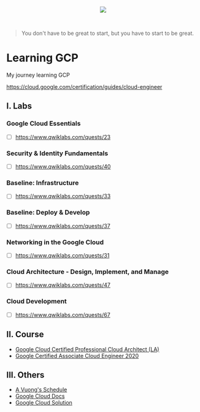 <br/>
<p align="center">
  <img src="https://miro.medium.com/max/1400/0*wMHZtxpk-FnDrueJ.png">
</p>
<br/>

> You don't have to be great to start, but you have to start to be great.
# Learning GCP

My journey learning GCP

https://cloud.google.com/certification/guides/cloud-engineer

## I. Labs
### Google Cloud Essentials
- [ ] https://www.qwiklabs.com/quests/23

### Security & Identity Fundamentals
- [ ] https://www.qwiklabs.com/quests/40

### Baseline: Infrastructure
- [ ] https://www.qwiklabs.com/quests/33

### Baseline: Deploy & Develop
- [ ] https://www.qwiklabs.com/quests/37

### Networking in the Google Cloud
- [ ] https://www.qwiklabs.com/quests/31

### Cloud Architecture - Design, Implement, and Manage
- [ ] https://www.qwiklabs.com/quests/47

### Cloud Development
- [ ] https://www.qwiklabs.com/quests/67


## II. Course
- [Google Cloud Certified Professional Cloud Architect (LA)](https://linuxacademy.com/cp/modules/view/id/321)
- [Google Certified Associate Cloud Engineer 2020](https://linuxacademy.com/cp/modules/view/id/791)


## III. Others
- [A Vuong's Schedule](https://link.sun-asterisk.vn/qL1qIh)
- [Google Cloud Docs](https://cloud.google.com/docs)
- [Google Cloud Solution](https://cloud.google.com/solutions/)
